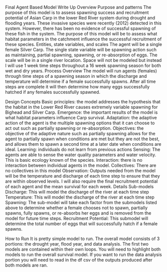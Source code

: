 Final Agent Based Model Write Up
Overview
	Purpose and patterns
The purpose of this model is to assess spawning success and recruitment potential of Asian Carp in the lower Red River system during drought and flooding years. These invasive species were recently (2012) detected in this system. However, there has been no evidence of successful spawning of these fish in the system. The purpose of this model will be to assess what habitat parameters in the catchment influence the successful recruitment of these species. 
	Entities, state variables, and scales
The agent will be a single female Silver Carp. The single state variable will be spawning action such as maintaining, partial spawning, spawning, or re-absorption of eggs. The scale will be in a single river location. Space will not be modeled but instead I will use 1 week time steps throughout a 16 week spawning season for both wet and dry years. 
	Process Overview
The model will run agents (females) through time steps of a spawning season in which the discharge and temperature will determine if a female successfully spawns. After all time steps are complete it will then determine how many eggs successfully hatched if any females successfully spawned.  
		
Design Concepts
Basic principles: the model addresses the hypothesis that the habitat in the Lower Red River causes extremely variable spawning for Bighead and Silver Carp. 
Emergence: the important results of the model is what habitat parameters influence Carp survival. 
Adaptation: the adaptive action of the agent is the multiple spawning options that it can choose to act out such as partially spawning or re-absorption. 
Objectives: the objective of the adaptive nature such as partially spawning allows for the agent to partially spawn when conditions are met but they are not the best, and allows them to spawn a second time at a later date when conditions are ideal. 
Learning: individuals do not learn from previous actions
Sensing: The agents are able to sense the water quality parameters and water velocity. This is basic ecology known of the species. 
Interaction: there is no interaction between individual agents in the model. 
Collectives: There are no collectives in this model
Observation: Outputs needed from the model will be the temperature and discharge of each time step to ensure that they are within observed levels. I will also require the final recruitment potential of each agent and the mean survival for each week. 
Details
	Sub-models
		Discharge: This will model the discharge of the river at each time step 
		Temperature: This will model the discharge of the river at each time step
Spawning: The sub-model will take each factor from the submodels listed above to determine whether a female chooses not to spawn, partially spawns, fully spawns, or re-absorbs her eggs and is removed from the model for future time steps. 
Recruitment Potential: This submodel will determine the total number of eggs that will successfully hatch if a female spawns. 

How to Run
It is pretty simple model to run. The overall model consists of 3 portions: the drought year, flood year, and data analysis. The first two models are contained within their own loops. You will need to highlight both models to run the overall survival model. If you want to run the data analysis portion you will need to read in the df csv of the outputs produced after both models are ran. 

